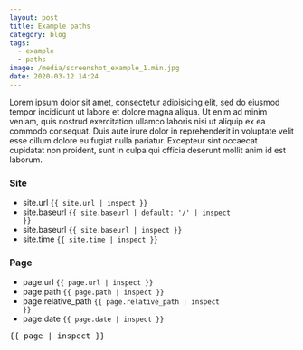 ```yaml
---
layout: post
title: Example paths
category: blog
tags:
  - example
  - paths
image: /media/screenshot_example_1.min.jpg
date: 2020-03-12 14:24
---
```


Lorem ipsum dolor sit amet, consectetur adipisicing elit, sed do eiusmod tempor incididunt ut labore et dolore magna aliqua. Ut enim ad minim veniam, quis nostrud exercitation ullamco laboris nisi ut aliquip ex ea commodo consequat. Duis aute irure dolor in reprehenderit in voluptate velit esse cillum dolore eu fugiat nulla pariatur. Excepteur sint occaecat cupidatat non proident, sunt in culpa qui officia deserunt mollit anim id est laborum.

<!--more-->

### Site
- site.url <code>{{ site.url | inspect }}</code>
- site.baseurl <code>{{ site.baseurl | default: '/' | inspect  }}</code>
- site.baseurl <code>{{ site.baseurl | inspect  }}</code>
- site.time <code>{{ site.time | inspect  }}</code>


### Page
- page.url <code>{{ page.url | inspect  }}</code>
- page.path <code>{{ page.path | inspect  }}</code>
- page.relative_path <code>{{ page.relative_path | inspect  }}</code>
- page.date <code>{{ page.date | inspect  }}</code>

<pre>
{{ page | inspect }}
</pre>
